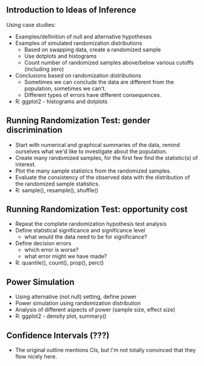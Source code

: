 ## Introduction to Ideas of Inference

Using case studies:

* Examples/definition of null and alternative hypotheses
* Examples of simulated randomization distributions
  * Based on swapping data, create a randomized sample
  * Use dotplots and histograms
  * Count number of randomized samples above/below various cutoffs (including zero)
* Conclusions based on randomization distributions
  * Sometimes we can conclude the data are different from the population, sometimes we can't.
  * Different types of errors have different consequences.
* R: ggplot2 - histograms and dotplots 

## Running Randomization Test: gender discrimination

* Start with numerical and graphical summaries of the data, remind ourselves what we'd like to investigate about the population.
* Create many randomized samples, for the first few find the statistic(s) of interest.
* Plot the many sample statistics from the randomized samples.
* Evaluate the consistency of the observed data with the distribution of the randomized sample statistics.
* R: sample(), resample(), shuffle()

## Running Randomization Test: opportunity cost

* Repeat the complete randomization hypothesis test analysis
* Define statistical significance and significance level
   * what would the data need to be for significance?
* Define decision errors
   * which error is worse?
   * what error might we have made?
* R: quantile(), count(), prop(), perc()

## Power Simulation

* Using alternative (not null) setting, define power
* Power simulation using randomization distribution
* Analysis of different aspects of power (sample size, effect size)
* R: ggplot2 - density plot, summary()

## Confidence Intervals (???)

* The original outline mentions CIs, but I'm not totally convinced that they flow nicely here.
